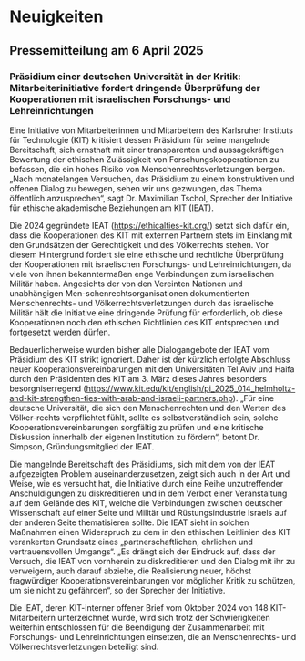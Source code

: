 # Neuigkeiten


## Pressemitteilung am 6 April 2025

### Präsidium einer deutschen Universität in der Kritik: Mitarbeiterinitiative fordert dringende Überprüfung der Kooperationen mit israelischen Forschungs- und Lehreinrichtungen

Eine Initiative von Mitarbeiterinnen und Mitarbeitern des Karlsruher Instituts für Technologie (KIT) kritisiert dessen Präsidium für seine mangelnde Bereitschaft, sich ernsthaft mit einer transparenten und aussagekräftigen Bewertung der ethischen Zulässigkeit von Forschungskooperationen zu befassen, die ein hohes Risiko von Menschenrechtsverletzungen bergen. „Nach monatelangen Versuchen, das Präsidium zu einem konstruktiven und offenen Dialog zu bewegen, sehen wir uns gezwungen, das Thema öffentlich anzusprechen“, sagt Dr. Maximilian Tschol, Sprecher der Initiative für ethische akademische Beziehungen am KIT (IEAT).

Die 2024 gegründete IEAT (https://ethicalties-kit.org/) setzt sich dafür ein, dass die Kooperationen des KIT mit externen Partnern stets im Einklang mit den Grundsätzen der Gerechtigkeit und des Völkerrechts stehen. Vor diesem Hintergrund fordert sie eine ethische und rechtliche Überprüfung der Kooperationen mit israelischen Forschungs- und Lehreinrichtungen, da viele von ihnen bekanntermaßen enge Verbindungen zum israelischen Militär haben. Angesichts der von den Vereinten Nationen und unabhängigen Men-schenrechtsorganisationen dokumentierten Menschenrechts- und Völkerrechtsverletzungen durch das israelische Militär hält die Initiative eine dringende Prüfung für erforderlich, ob diese Kooperationen noch den ethischen Richtlinien des KIT entsprechen und fortgesetzt werden dürfen.

Bedauerlicherweise wurden bisher alle Dialogangebote der IEAT vom Präsidium des KIT strikt ignoriert. Daher ist der kürzlich erfolgte Abschluss neuer Kooperationsvereinbarungen mit den Universitäten Tel Aviv und Haifa durch den Präsidenten des KIT am 3. März dieses Jahres besonders besorgniserregend (https://www.kit.edu/kit/english/pi_2025_014_helmholtz-and-kit-strengthen-ties-with-arab-and-israeli-partners.php). „Für eine deutsche Universität, die sich den Menschenrechten und den Werten des Völker-rechts verpflichtet fühlt, sollte es selbstverständlich sein, solche Kooperationsvereinbarungen sorgfältig zu prüfen und eine kritische Diskussion innerhalb der eigenen Institution zu fördern“, betont Dr. Simpson, Gründungsmitglied der IEAT.

Die mangelnde Bereitschaft des Präsidiums, sich mit dem von der IEAT aufgezeigten Problem auseinanderzusetzen, zeigt sich auch in der Art und Weise, wie es versucht hat, die Initiative durch eine Reihe unzutreffender Anschuldigungen zu diskreditieren und in dem Verbot einer Veranstaltung auf dem Gelände des KIT, welche die Verbindungen zwischen deutscher Wissenschaft auf einer Seite und Militär und Rüstungsindustrie Israels auf der anderen Seite thematisieren sollte. Die IEAT sieht in solchen Maßnahmen einen Widerspruch zu dem in den ethischen Leitlinien des KIT verankerten Grundsatz eines „partnerschaftlichen, ehrlichen und vertrauensvollen Umgangs“. „Es drängt sich der Eindruck auf, dass der Versuch, die IEAT von vornherein zu diskreditieren und den Dialog mit ihr zu verweigern, auch darauf abzielte, die Realisierung neuer, höchst fragwürdiger Kooperationsvereinbarungen vor möglicher Kritik zu schützen, um sie nicht zu gefährden“, so der Sprecher der Initiative.

Die IEAT, deren KIT-interner offener Brief vom Oktober 2024 von 148 KIT-Mitarbeitern unterzeichnet wurde, wird sich trotz der Schwierigkeiten weiterhin entschlossen für die Beendigung der Zusammenarbeit mit Forschungs- und Lehreinrichtungen einsetzen, die an Menschenrechts- und Völkerrechtsverletzungen beteiligt sind.